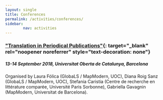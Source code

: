 ```yaml
---
layout: single
title: Conferences
permalink: /activities/conferences/
sidebar:
        nav: activities
---
```

### ["Translation in Periodical Publications"](https://mapmodern.wordpress.com/international_conference/){: target="_blank" rel="noopener noreferrer" style="text-decoration: none"}
##### 13-14 September 2018, Universitat Oberta de Catalunya, Barcelona
Organised by Laura Fólica (GlobaLS / MapModern, UOC), Diana Roig Sanz (GlobaLS / MapModern, UOC), Stefania Caristia (Centre de recherche en littérature comparée, Université Paris Sorbonne), Gabriella Gavagnin (MapModern, Universitat de Barcelona).
